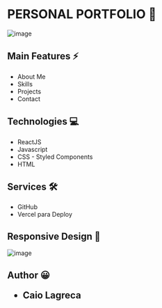 <h1>PERSONAL PORTFOLIO 📄</h1>

![image](https://github.com/caiolagreca/portfolio/blob/main/src/images/porfolio_gif.gif)

<h2>Main Features ⚡</h2>
<ul>
  <li>About Me</li>
  <li>Skills</li>
  <li>Projects</li>
  <li>Contact</li>
</ul>

<h2>Technologies 💻</h2>
<ul>
  <li>ReactJS</li>
  <li>Javascript</li>
  <li>CSS - Styled Components</li>
  <li>HTML</li>
</ul>

<h2>Services 🛠</h2>
<ul>
  <li>GitHub</li>
  <li>Vercel para Deploy</li>
</ul>

<h2>Responsive Design 📱</h2>

![image](https://github.com/caiolagreca/portfolio/blob/main/src/images/porfolio_mobile_gif.gif)

<h2>Author 😀</2>
<ul>
  <li>Caio Lagreca</li>
</ul>

